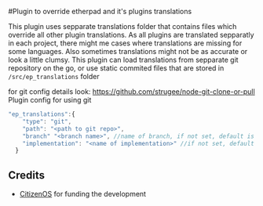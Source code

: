 #Plugin to override etherpad and it's plugins translations

This plugin uses sepparate translations folder that contains files which override all other plugin translations.
As all plugins are translated sepparatly in each project, there might me cases where translations are missing for some languages.
Also sometimes translations might not be as accurate or look a little clumsy. This plugin can load translations from sepparate git repository on the go, or use static commited files that are stored in `/src/ep_translations` folder

for git config details look: https://github.com/strugee/node-git-clone-or-pull
Plugin config for using git
``` javascript
"ep_translations":{
    "type": "git",
    "path": "<path to git repo>",
    "branch" "<branch name>", //name of branch, if not set, default is master
    "implementation": "<name of implementation>" //if not set, default is nodegit
  }
```

## Credits

* [CitizenOS](https://citizenos.com) for funding the development 